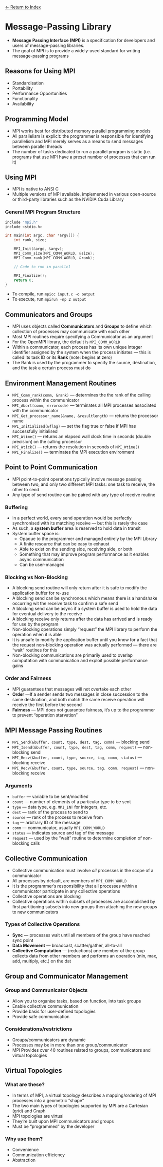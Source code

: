 [← Return to Index](https://github.com/cjmlgrto/fit3143-notes/)


# Message-Passing Library
* **Message Passing Interface (MPI)** is a specification for developers and users of message-passing libraries.
* The goal of MPI is to provide a widely-used standard for writing message-passing programs

## Reasons for Using MPI
* Standardisation
* Portability
* Performance Opportunities
* Functionality
* Availability

## Programming Model
* MPI works best for distributed memory parallel programming models
* All parallelism is explicit: the programmer is responsible for identifying parallelism and MPI merely serves as a means to send messages between parallel threads
* The number of tasks dedicated to run a parallel program is static (i.e. programs that use MPI have a preset number of processes that can run it)

## Using MPI
* MPI is native to ANSI C
* Multiple versions of MPI available, implemented in various open-source or third-party libraries such as the NVIDIA Cuda Library

### General MPI Program Structure

```c
include "mpi.h"
include <stdio.h>

int main(int argc, char *argv[]) {
	int rank, size;

	MPI_Init(&argc, &argv);
	MPI_Comm_size(MPI_COMM_WORLD, &size);
	MPI_Comm_rank(MPI_COMM_WORLD, &rank);

	// Code to run in parallel

	MPI_Finalize();
	return 0;
}
```

* To compile, run `mpicc input.c -o output`
* To execute, run `mpirun -np 2 output`

## Communicators and Groups
* MPI uses objects called **Communicators** and **Groups** to define which collection of processes may communicate with each other
* Most MPI routines require specifying a Communicator as an argument
* For the OpenMPI library, the default is `MPI_COMM_WORLD`
* Within a communicator, each process has its own unique integer identifier assigned by the system when the process initiates — this is called its task ID or its **Rank** (note: begins at zero)
* The Rank is used by the programmer to specify the source, destination, and the task a certain process must do

## Environment Management Routines
* `MPI_Comm_rank(comm, &rank)` — determines the the rank of the calling process within the communicator
* `MPI_Abort(comm, errorcode)` — terminates all MPI processes associated with the communicator
* `MPI_Get_processor_name(&name, &resultlength)` — returns the processor name
* `MPI_Initialized(&flag)` — set the flag true or false if MPI has successfully initialised
* `MPI_Wtime()` — returns an elapsed wall clock time in seconds (double precision) on the calling processor
* `MPI_Wtick()` — returns the resolution in seconds of `MPI_Wtime()`
* `MPI_Finalize()` — terminates the MPI execution environment

## Point to Point Communication
* MPI point-to-point operations typically involve message passing between two, and only two different MPI tasks: one task to receive, the other to send
* Any type of send routine can be paired with any type of receive routine

### Buffering
- In a perfect world, every send operation would be perfectly synchronised with its matching receive — but this is rarely the case
- As such, a **system buffer** area is reserved to hold data in transit
- System buffer space is:
	- Opaque to the programmer and managed entirely by the MPI Library
	- A finite resource that can be easy to exhaust
	- Able to exist on the sending side, receiving side, or both
	- Something that may improve program performance as it enables async communication
	- Can be user-managed

### Blocking vs Non-Blocking
* A blocking send routine will only return after it is safe to modify the application buffer for re-use
* A blocking send can be synchronous which means there is a handshake occurring wit the receive task to confirm a safe send
* A blocking send can be async if a system buffer is used to hold the data for eventual delivery to the receive
* A blocking receive only returns after the data has arrived and is ready for use by the program
* Non-blocking operations simply “request” the MPI library to perform the operation when it is able
* It is unsafe to modify the application buffer until you know for a fact that the request non-blocking operation was actually performed — there are “wait” routines for this
* Non-blocking communications are primarily used to overlap computation with communication and exploit possible performance gains

### Order and Fairness
- MPI guarantees that messages will not overtake each other
- **Order** —If a sender sends two messages in close succession to the same destination, and both match the same receive operation will receive the first before the second
- **Fairness** — MPI does not guarantee fairness, it’s up to the programmer to prevent “operation starvation”

## MPI Message Passing Routines
* `MPI_Send(&buffer, count, type, dest, tag, comm)` — blocking send
* `MPI_Isend(&buffer, count, type, dest, tag, comm, request)` — non-blocking send
* `MPI_Recv(&buffer, count, type, source, tag, comm, status)` — blocking receive
* `MPI_Recv(&buffer, count, type, source, tag, comm, request)` — non-blocking receive

### Arguments
- `buffer` — variable to be sent/modified
- `count` — number of elements of a particular type to be sent
- `type`  — data type, e.g. `MPI_INT` for integers, etc.
- `dest` — rank of the process to send to
- `source` — rank of the process to receive from
- `tag` — arbitrary ID of the message
- `comm` — communicator, usually `MPI_COMM_WORLD`
- `status`  — indicates source and tag of the message
- `request` — used by the “wait” routine to determine completion of non-blocking calls

## Collective Communication
- Collective communication must involve _all_ processes in the scope of a communicator
- All processes by default, are members of `MPI_COMM_WORLD`
- It is the programmer’s responsibility that all processes within a communicator participate in any collective operations
- Collective operations are blocking
- Collective operations within subsets of processes are accomplished by first partitioning subsets into new groups then attaching the new groups to new communicators

### Types of Collective Operations
* **Sync** — processes wait until all members of the group have reached sync point
* **Data Movement** — broadcast, scatter/gather, all-to-all
* **Collective Computation** — (reductions) one member of the group collects data from other members and performs an operation (min, max, add, multiply, etc.) on the dat

## Group and Communicator Management
### Group and Communicator Objects
- Allow you to organise tasks, based on function, into task groups
- Enable collective communication
- Provide basis for user-defined topologies
- Provide safe communication

### Considerations/restrictions
* Groups/communicators are dynamic
* Processes may be in more than one group/communicator
* MPI Provides over 40 routines related to groups, communicators and  virtual topologies

## Virtual Topologies
### What are these?
- In terms of MPI, a virtual topology describes a mapping/ordering of MPI processes into a geometric “shape”
- The two main types of topologies supported by MPI are a Cartesian (grid) and Graph
- MPI topologies are virtual
- They’re built upon MPI communicators and groups
- Must be “programmed” by the developer

### Why use them?
- Convenience
- Communication efficiency
- Abstraction


